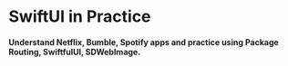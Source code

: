 # SwiftUI in Practice

#### Understand Netflix, Bumble, Spotify apps and practice using Package Routing, SwiftfulUI, SDWebImage.


